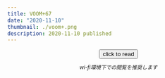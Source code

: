 ```yaml
---
title: VOOM+67
date: "2020-11-10"
thumbnail: ./voom+.png
description: 2020-11-10 published
---
```


<div style="text-align: center;">
<a href="https://kucc-rokko-festival.herokuapp.com/bibi/?book=voom+ver2.epub"><button>click to read</button></a>
</div>

<div style="text-align: center;margin-top: 10px;">
<sub><em>wi-fi環境下での閲覧を推奨します</em></sub>
</div>

